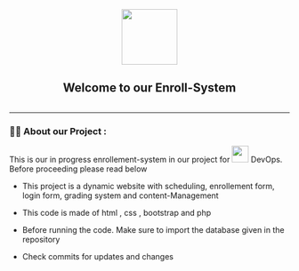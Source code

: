 <div id="header" align="center">
  <img src="https://media.giphy.com/media/M9gbBd9nbDrOTu1Mqx/giphy.gif" width="100"/>
  <h2 href = "">Welcome to our Enroll-System</h2>
  <img src="https://komarev.com/ghpvc/?username=reniel-deang&style=flat-square&color=brightgreen" alt=""/>
</div>
<div>
 
</div>

---

### :woman_technologist: About our Project :
This is our in progress enrollement-system in our project for <img src="https://media.giphy.com/media/WUlplcMpOCEmTGBtBW/giphy.gif" width="30"> DevOps. Before proceeding please read below
- This project is a dynamic website with scheduling, enrollement form, login form, grading system and content-Management

- This code is made of html , css , bootstrap and php

- Before running the code. Make sure to import the database given in the repository

- Check commits for updates and changes

  




